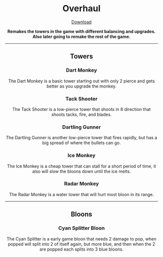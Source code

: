 <h1 align="center">Overhaul</h1>

<a href="https://github.com/EpicGamer200245/Overhaul/releases/latest/download/Overhaul.nkh">
    <p align="center">Download</p>
</a>

<b>
    <p align="center">Remakes the towers in the game with different balancing and upgrades. Also later going to remake the rest of the game.</p>
</b>

---

<h2 align="center">Towers</h2>

<b><h3 align="center">Dart Monkey</h3></b>
<p align="center">The Dart Monkey is a basic tower starting out with only 2 pierce and gets better as you upgrade the monkey.</p>

<b><h3 align="center">Tack Shooter</h3></b>
<p align="center">The Tack Shooter is a low-pierce tower that shoots in 8 direction that shoots tacks, fire, and blades.</p>

<b><h3 align="center">Dartling Gunner</h3></b>
<p align="center">The Dartling Gunner is another low-pierce tower that fires rapidly, but has a big spread of where the bullets can go.</p>

<b><h3 align="center">Ice Monkey</h3></b>
<p align="center">The Ice Monkey is a cheap tower that can stall for a short period of time, it also will slow the bloons down until the ice melts.</p>

<b><h3 align="center">Radar Monkey</h3></b>
<p align="center">The Radar Monkey is a water tower that will hurt most bloon in its range.</p>

---

<h2 align="center">Bloons</h2>

<b><h3 align="center">Cyan Splitter Bloon</h3></b>
<p align="center">The Cyan Splitter is a early game bloon that needs 2 damage to pop, when popped will split into 2 of itself again, but more blue, and then when the 2 are popped each splits into 3 blue bloons.</p>

